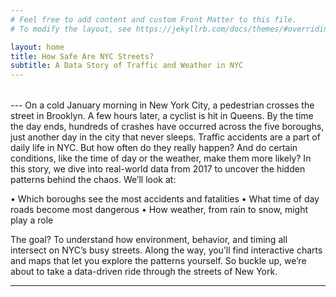```yaml
---
# Feel free to add content and custom Front Matter to this file.
# To modify the layout, see https://jekyllrb.com/docs/themes/#overriding-theme-defaults

layout: home
title: How Safe Are NYC Streets?
subtitle: A Data Story of Traffic and Weather in NYC
---
```

<style>
  h1, h2, h3 {
    color: #2c3e50;
  }
  .intro {
    font-size: 1.2em;
    line-height: 1.8;
    max-width: 800px;
    margin: 2rem auto;
  }
  .highlight {
    background: #f5f5f5;
    padding: 1rem;
    border-left: 5px solid #007acc;
  }
  img {
    max-width: 100%;
    height: auto;
    margin: 1rem 0;
    box-shadow: 0 2px 8px rgba(0, 0, 0, 0.1);
  }
</style>
<div class="intro">
  </div>
---
On a cold January morning in New York City, a pedestrian crosses the street in Brooklyn. A few hours later, a cyclist is hit in Queens. By the time the day ends, hundreds of crashes have occurred across the five boroughs, just another day in the city that never sleeps.
Traffic accidents are a part of daily life in NYC. But how often do they really happen? And do certain conditions, like the time of day or the weather, make them more likely?
In this story, we dive into real-world data from 2017 to uncover the hidden patterns behind the chaos. We’ll look at:

•	Which boroughs see the most accidents and fatalities
•	What time of day roads become most dangerous
•	How weather, from rain to snow, might play a role

The goal? To understand how environment, behavior, and timing all intersect on NYC’s busy streets. Along the way, you’ll find interactive charts and maps that let you explore the patterns yourself.
So buckle up, we’re about to take a data-driven ride through the streets of New York.

---


